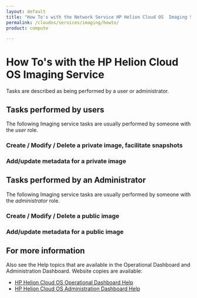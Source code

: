 ```yaml
---
layout: default
title: "How To's with the Network Service HP Helion Cloud OS  Imaging Service"
permalink: /cloudos/services/imaging/howto/
product: compute

---
```

# How To's with the HP Helion Cloud OS Imaging Service #

<!-- Taken from http://wiki.hpcloud.net/display/core/Core+Edition+Use+cases#CoreEditionUsecases-OverCloud -->

Tasks are described as being performed by a user or administrator.

## Tasks performed by users ##

The following Imaging service tasks are usually performed by someone with the *user* role.

### Create / Modify / Delete a private image, facilitate snapshots
### Add/update metadata for a private image

## Tasks performed by an Administrator ##

The following Imaging service tasks are usually performed by someone with the *administrator* role.

### Create / Modify / Delete a public image
### Add/update metadata for a public image

## For more information ##

Also see the Help topics that are available in the Operational Dashboard and Administration Dashboard.  Website copies are available:

* [HP Helion Cloud OS Operational Dashboard Help](/cloudos/manage/operational-dashboard/)
* [HP Helion Cloud OS Administration Dashboard Help](/cloudos/manage/administration-dashboard/)
